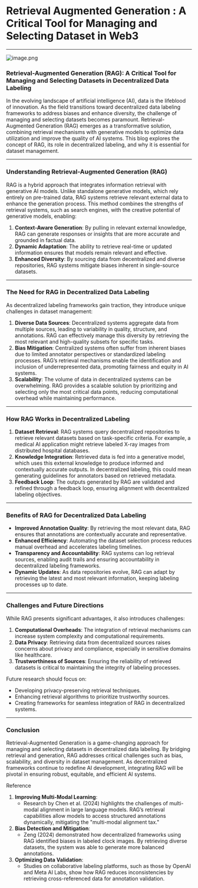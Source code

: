 
# Retrieval Augmented Generation : A Critical Tool for Managing and Selecting Dataset in Web3

---

![image.png](/img/docs/users/our-insight/retrieval-augmented-generation/1-img.png)

### Retrieval-Augmented Generation (RAG): A Critical Tool for Managing and Selecting Datasets in Decentralized Data Labeling

In the evolving landscape of artificial intelligence (AI), data is the lifeblood of innovation. As the field transitions toward decentralized data labeling frameworks to address biases and enhance diversity, the challenge of managing and selecting datasets becomes paramount. Retrieval-Augmented Generation (RAG) emerges as a transformative solution, combining retrieval mechanisms with generative models to optimize data utilization and improve the quality of AI systems. This blog explores the concept of RAG, its role in decentralized labeling, and why it is essential for dataset management.

---

### Understanding Retrieval-Augmented Generation (RAG)

RAG is a hybrid approach that integrates information retrieval with generative AI models. Unlike standalone generative models, which rely entirely on pre-trained data, RAG systems retrieve relevant external data to enhance the generation process. This method combines the strengths of retrieval systems, such as search engines, with the creative potential of generative models, enabling:

1. **Context-Aware Generation**: By pulling in relevant external knowledge, RAG can generate responses or insights that are more accurate and grounded in factual data.
2. **Dynamic Adaptation**: The ability to retrieve real-time or updated information ensures that models remain relevant and effective.
3. **Enhanced Diversity**: By sourcing data from decentralized and diverse repositories, RAG systems mitigate biases inherent in single-source datasets.

---

### The Need for RAG in Decentralized Data Labeling

As decentralized labeling frameworks gain traction, they introduce unique challenges in dataset management:

1. **Diverse Data Sources**: Decentralized systems aggregate data from multiple sources, leading to variability in quality, structure, and annotations. RAG can effectively manage this diversity by retrieving the most relevant and high-quality subsets for specific tasks.
2. **Bias Mitigation**: Centralized systems often suffer from inherent biases due to limited annotator perspectives or standardized labeling processes. RAG’s retrieval mechanisms enable the identification and inclusion of underrepresented data, promoting fairness and equity in AI systems.
3. **Scalability**: The volume of data in decentralized systems can be overwhelming. RAG provides a scalable solution by prioritizing and selecting only the most critical data points, reducing computational overhead while maintaining performance.

---

### How RAG Works in Decentralized Labeling

1. **Dataset Retrieval**: RAG systems query decentralized repositories to retrieve relevant datasets based on task-specific criteria. For example, a medical AI application might retrieve labeled X-ray images from distributed hospital databases.
2. **Knowledge Integration**: Retrieved data is fed into a generative model, which uses this external knowledge to produce informed and contextually accurate outputs. In decentralized labeling, this could mean generating guidelines for annotators based on retrieved metadata.
3. **Feedback Loop**: The outputs generated by RAG are validated and refined through a feedback loop, ensuring alignment with decentralized labeling objectives.

---

### Benefits of RAG for Decentralized Data Labeling

- **Improved Annotation Quality**: By retrieving the most relevant data, RAG ensures that annotations are contextually accurate and representative.
- **Enhanced Efficiency**: Automating the dataset selection process reduces manual overhead and accelerates labeling timelines.
- **Transparency and Accountability**: RAG systems can log retrieval sources, enabling audit trails and ensuring accountability in decentralized labeling frameworks.
- **Dynamic Updates**: As data repositories evolve, RAG can adapt by retrieving the latest and most relevant information, keeping labeling processes up to date.

---

### Challenges and Future Directions

While RAG presents significant advantages, it also introduces challenges:

1. **Computational Overheads**: The integration of retrieval mechanisms can increase system complexity and computational requirements.
2. **Data Privacy**: Retrieving data from decentralized sources raises concerns about privacy and compliance, especially in sensitive domains like healthcare.
3. **Trustworthiness of Sources**: Ensuring the reliability of retrieved datasets is critical to maintaining the integrity of labeling processes.

Future research should focus on:

- Developing privacy-preserving retrieval techniques.
- Enhancing retrieval algorithms to prioritize trustworthy sources.
- Creating frameworks for seamless integration of RAG in decentralized systems.

---

### Conclusion

Retrieval-Augmented Generation is a game-changing approach for managing and selecting datasets in decentralized data labeling. By bridging retrieval and generation, RAG addresses critical challenges such as bias, scalability, and diversity in dataset management. As decentralized frameworks continue to redefine AI development, integrating RAG will be pivotal in ensuring robust, equitable, and efficient AI systems.

Reference

1. **Improving Multi-Modal Learning**:
    - Research by Chen et al. (2024) highlights the challenges of multi-modal alignment in large language models. RAG’s retrieval capabilities allow models to access structured annotations dynamically, mitigating the "multi-modal alignment tax."
2. **Bias Detection and Mitigation**:
    - Zeng (2024) demonstrated how decentralized frameworks using RAG identified biases in labeled clock images. By retrieving diverse datasets, the system was able to generate more balanced annotations.
3. **Optimizing Data Validation**:
    - Studies on collaborative labeling platforms, such as those by OpenAI and Meta AI Labs, show how RAG reduces inconsistencies by retrieving cross-referenced data for annotation validation.